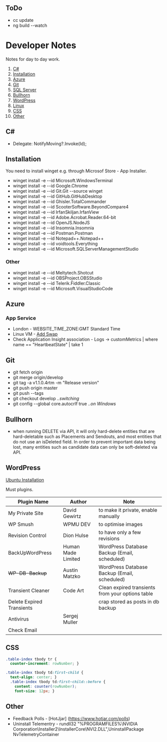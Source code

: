 ## ToDo
- cc update
- ng build --watch

# Developer Notes
Notes for day to day work.

1. [C#](#c)
1. [Installation](#installation)
1. [Azure](#azure)
1. [Git](#git)
1. [SQL Server](sql-server.md)
1. [Bullhorn](#bullhorn)
1. [WordPress](#wordpress)
1. [Linux](linux.md)
1. [CSS](#css)
1. [Other](#other)

## C# #
- Delegate: NotifyMoving?.Invoke(Id);

## Installation
You need to install winget e.g. through Microsof Store - App Installer.

- winget install -e --id Microsoft.WindowsTerminal
- winget install -e --id Google.Chrome
- winget install -e --id Git.Git --source winget
- winget install -e --id GitHub.GitHubDesktop
- winget install -e --id Ghisler.TotalCommander
- winget install -e --id ScooterSoftware.BeyondCompare4
- winget install -e --id IrfanSkiljan.IrfanView
- winget install -e --id Adobe.Acrobat.Reader.64-bit
- winget install -e --id OpenJS.NodeJS
- winget install -e --id Insomnia.Insomnia
- winget install -e --id Postman.Postman
- winget install -e --id Notepad++.Notepad++
- winget install -e --id voidtools.Everything
- winget install -e --id Microsoft.SQLServerManagementStudio

### Other  
- winget install -e --id Meltytech.Shotcut
- winget install -e --id OBSProject.OBSStudio
- winget install -e --id Telerik.Fiddler.Classic
- winget install -e --id Microsoft.VisualStudioCode

## Azure
### App Service
- London - WEBSITE_TIME_ZONE:GMT Standard Time
- Linux VM - [Add Swap](https://support.microsoft.com/en-gb/help/4010058/how-to-add-a-swap-file-in-linux-azure-virtual-machines)
- Check Application Insight association - Logs -> customMetrics | where name == "HeartbeatState" | take 1

## Git
- git fetch origin
- git merge origin/develop
- git tag -a v1.1.0.4rtm -m "Release version"
- git push origin master
- git push --tags
- git checkout develop *..switching*
- git config --global core.autocrlf true *..on Windows*

## Bullhorn
- when running DELETE via API, it will only hard-delete entities that are hard-deletable such as Placements and Sendouts, and most entities that do not use an isDeleted field. In order to prevent important data being lost, many entities such as candidate data can only be soft-deleted via API.

## WordPress

[Ubuntu Installation](https://websiteforstudents.com/install-wordpress-on-ubuntu-16-04-17-10-18-04-with-apache2-mariadb-php-7-2-and-lets-encrypt-ssl-tls/)

Must plugins.

Plugin Name | Author | Note
---|---|---
My Private Site | David Gewirtz | to make it private, enable manually
WP Smush | WPMU DEV | to optimise images
Revision Control | Dion Hulse | to have only a few revisions
BackUpWordPress | Human Made Limited | WordPress Database Backup (Email, scheduled)
~~WP-DB-Backup~~ | Austin Matzko | WordPress Database Backup  (Email, scheduled)
Transient Cleaner | Code Art | Clean expired transients from your options table
Delete Expired Transients || crap stored as posts in db backup
Antivirus | Sergej Muller |
Check Email | |

## CSS
```css
.table-index tbody tr {
  counter-increment: rowNumber; }

.table-index tbody td:first-child {
  text-align: center; }
  .table-index tbody td:first-child::before {
    content: counter(rowNumber);
    font-size: 12px; }
```

## Other
- Feedback Polls - [HotJjar] (https://www.hotjar.com/polls)
- Uninstall Telementry - rundll32 "%PROGRAMFILES%\NVIDIA Corporation\Installer2\InstallerCore\NVI2.DLL",UninstallPackage NvTelemetryContainer
